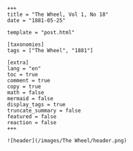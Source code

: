 
    +++
    title = "The Wheel, Vol 1, No 18"
    date = "1881-05-25"

    template = "post.html"

    [taxonomies]
    tags = ["The Wheel", "1881"]

    [extra]
    lang = "en"
    toc = true
    comment = true
    copy = true
    math = false
    mermaid = false
    display_tags = true
    truncate_summary = false
    featured = false
    reaction = false
    +++

    ![header](/images/The Wheel/header.png)

    